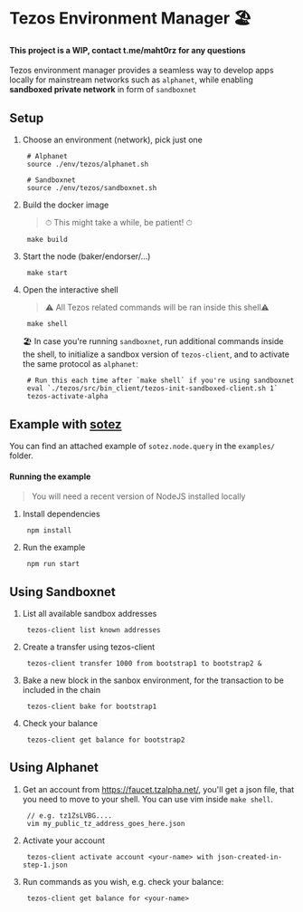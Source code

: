 # Tezos Environment Manager 🏖

#### This project is a WIP, contact t.me/maht0rz for any questions

Tezos environment manager provides a seamless way to develop apps locally for mainstream networks such as `alphanet`, while enabling **sandboxed private network** in form of `sandboxnet`

## Setup

1. Choose an environment (network), pick just one

        # Alphanet
        source ./env/tezos/alphanet.sh

        # Sandboxnet
        source ./env/tezos/sandboxnet.sh

2. Build the docker image
    > ⏱ This might take a while, be patient! ⏱ 

        make build

3. Start the node (baker/endorser/...) 

        make start

4. Open the interactive shell

    > ⚠️ All Tezos related commands will be ran inside this shell⚠️
        
        make shell

    🏖 In case you're running `sandboxnet`, run additional commands inside the shell, to initialize a sandbox version of `tezos-client`, and to activate the same protocol as `alphanet`:
    
        # Run this each time after `make shell` if you're using sandboxnet
        eval `./tezos/src/bin_client/tezos-init-sandboxed-client.sh 1` 
        tezos-activate-alpha

## Example with [sotez](https://www.npmjs.com/package/sotez)

You can find an attached example of `sotez.node.query` in the `examples/` folder. 

#### Running the example

> You will need a recent version of NodeJS installed locally

1. Install dependencies
        
        npm install

2. Run the example

        npm run start

## Using Sandboxnet

1. List all available sandbox addresses

        tezos-client list known addresses

2. Create a transfer using tezos-client

        tezos-client transfer 1000 from bootstrap1 to bootstrap2 &

3. Bake a new block in the sanbox environment, for the transaction to be included in the chain

        tezos-client bake for bootstrap1

4. Check your balance

        tezos-client get balance for bootstrap2



## Using Alphanet

1. Get an account from https://faucet.tzalpha.net/, you'll get a json file, that you need to move to your shell. You can use vim inside `make shell`.

        // e.g. tz1ZsLVBG....
        vim my_public_tz_address_goes_here.json 

2. Activate your account

        tezos-client activate account <your-name> with json-created-in-step-1.json

3. Run commands as you wish, e.g. check your balance:

        tezos-client get balance for <your-name>

